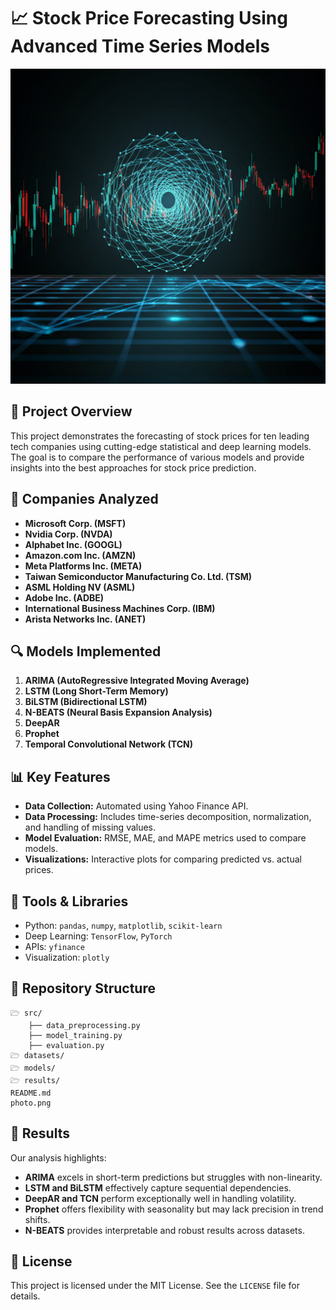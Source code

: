# 📈 Stock Price Forecasting Using Advanced Time Series Models

![Project Overview](photo.png)

## 🚀 Project Overview

This project demonstrates the forecasting of stock prices for ten leading tech companies using cutting-edge statistical and deep learning models. The goal is to compare the performance of various models and provide insights into the best approaches for stock price prediction.

## 🏢 Companies Analyzed
- **Microsoft Corp. (MSFT)**
- **Nvidia Corp. (NVDA)**
- **Alphabet Inc. (GOOGL)**
- **Amazon.com Inc. (AMZN)**
- **Meta Platforms Inc. (META)**
- **Taiwan Semiconductor Manufacturing Co. Ltd. (TSM)**
- **ASML Holding NV (ASML)**
- **Adobe Inc. (ADBE)**
- **International Business Machines Corp. (IBM)**
- **Arista Networks Inc. (ANET)**

## 🔍 Models Implemented
1. **ARIMA (AutoRegressive Integrated Moving Average)**
2. **LSTM (Long Short-Term Memory)**
3. **BiLSTM (Bidirectional LSTM)**
4. **N-BEATS (Neural Basis Expansion Analysis)** 
5. **DeepAR**
6. **Prophet**
7. **Temporal Convolutional Network (TCN)**

## 📊 Key Features
- **Data Collection:** Automated using Yahoo Finance API.
- **Data Processing:** Includes time-series decomposition, normalization, and handling of missing values.
- **Model Evaluation:** RMSE, MAE, and MAPE metrics used to compare models.
- **Visualizations:** Interactive plots for comparing predicted vs. actual prices.

## 🫠 Tools & Libraries
- Python: `pandas`, `numpy`, `matplotlib`, `scikit-learn`
- Deep Learning: `TensorFlow`, `PyTorch`
- APIs: `yfinance`
- Visualization: `plotly`

## 📁 Repository Structure
```
🗁 src/
    ├── data_preprocessing.py
    ├── model_training.py
    ├── evaluation.py
🗁 datasets/
🗁 models/
🗁 results/
README.md
photo.png
```

## 🌟 Results
Our analysis highlights:
- **ARIMA** excels in short-term predictions but struggles with non-linearity.
- **LSTM and BiLSTM** effectively capture sequential dependencies.
- **DeepAR and TCN** perform exceptionally well in handling volatility.
- **Prophet** offers flexibility with seasonality but may lack precision in trend shifts.
- **N-BEATS** provides interpretable and robust results across datasets.

## 📜 License
This project is licensed under the MIT License. See the `LICENSE` file for details.
